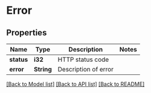 # Error

## Properties

Name | Type | Description | Notes
------------ | ------------- | ------------- | -------------
**status** | **i32** | HTTP status code | 
**error** | **String** | Description of error | 

[[Back to Model list]](../README.md#documentation-for-models) [[Back to API list]](../README.md#documentation-for-api-endpoints) [[Back to README]](../README.md)


